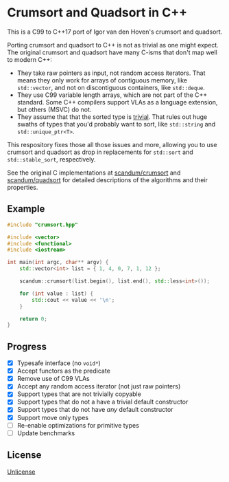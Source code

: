 Crumsort and Quadsort in C++
============================

This is a C99 to C++17 port of Igor van den Hoven's crumsort and quadsort.

Porting crumsort and quadsort to C++ is not as trivial as one might expect. The original crumsort and quadsort have many C-isms that don't map well to modern C++:

- They take raw pointers as input, not random access iterators. That means they only work for arrays of contiguous memory, like `std::vector`, and not on discontiguous containers, like `std::deque`.
- They use C99 variable length arrays, which are not part of the C++ standard. Some C++ compilers support VLAs as a language extension, but others (MSVC) do not.
- They assume that that the sorted type is [trivial](https://en.cppreference.com/w/cpp/named_req/TrivialType). That rules out huge swaths of types that you'd probably want to sort, like `std::string` and `std::unique_ptr<T>`.

This respository fixes those all those issues and more, allowing you to use crumsort and quadsort as drop in replacements for `std::sort` and `std::stable_sort`, respectively.

See the original C implementations at [scandum/crumsort](https://github.com/scandum/crumsort) and [scandum/quadsort](https://github.com/scandum/quadsort) for detailed descriptions of the algorithms and their properties.

Example
-------

```cpp
#include "crumsort.hpp"

#include <vector>
#include <functional>
#include <iostream>

int main(int argc, char** argv) {
    std::vector<int> list = { 1, 4, 0, 7, 1, 12 };

    scandum::crumsort(list.begin(), list.end(), std::less<int>());

    for (int value : list) {
        std::cout << value << '\n';
    }

    return 0;
}
```

Progress
--------

- [x] Typesafe interface (no `void*`)
- [x] Accept functors as the predicate
- [x] Remove use of C99 VLAs
- [x] Accept any random access iterator (not just raw pointers)
- [x] Support types that are not trivially copyable
- [x] Support types that do not a have a trivial default constructor
- [x] Support types that do not have *any* default constructor
- [x] Support move only types
- [ ] Re-enable optimizations for primitive types
- [ ] Update benchmarks

License
-------

[Unlicense](https://unlicense.org/)
